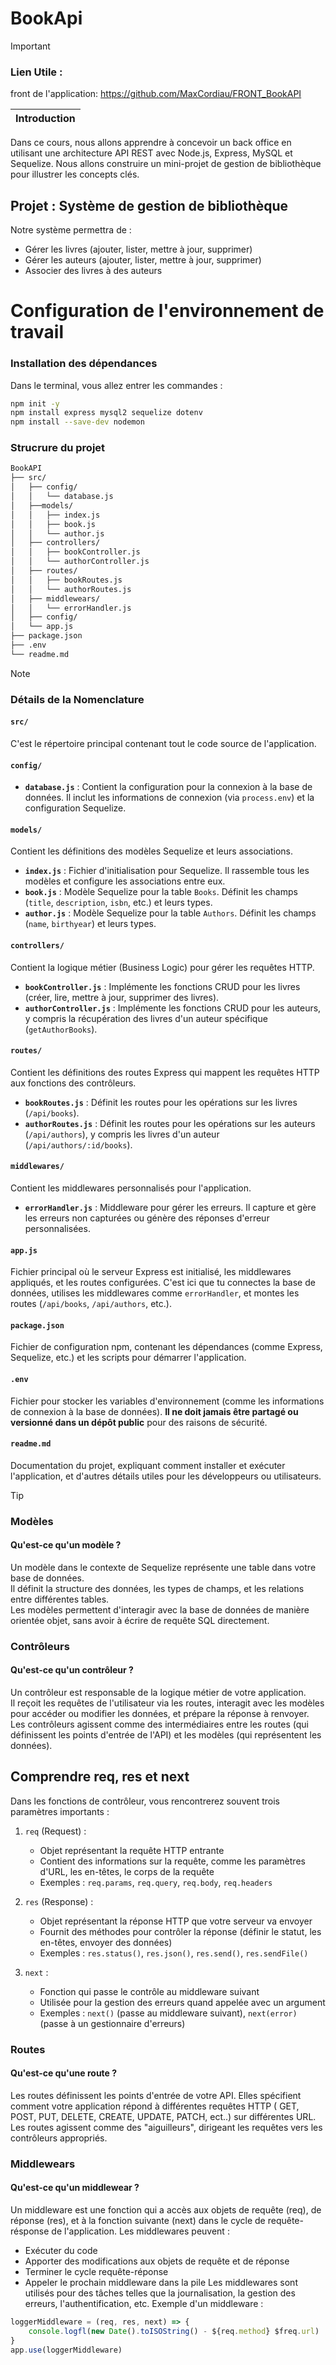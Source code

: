 # BookApi

> [!IMPORTANT]
> ### Lien Utile :
>  front de l'application: https://github.com/MaxCordiau/FRONT_BookAPI

|**Introduction**|
|:---:|
Dans ce cours, nous allons apprendre à concevoir un back office en utilisant une architecture API REST avec Node.js, Express, MySQL et Sequelize. Nous allons construire un mini-projet de gestion de bibliothèque pour illustrer les concepts clés.

## Projet : Système de gestion de bibliothèque
Notre système permettra de :
* Gérer les livres (ajouter, lister, mettre à jour, supprimer)
* Gérer les auteurs (ajouter, lister, mettre à jour, supprimer)
* Associer des livres à des auteurs

# Configuration de l'environnement de travail

### Installation des dépendances
Dans le terminal, vous allez entrer les commandes :

```bash
npm init -y
npm install express mysql2 sequelize dotenv
npm install --save-dev nodemon
```

### Strucrure du projet
```bash
BookAPI
├── src/
│   ├── config/
│   │   └── database.js
│   ├──models/
│   │   ├── index.js
│   │   ├── book.js
│   │   └── author.js
│   ├── controllers/
│   │   ├── bookController.js
│   │   └── authorController.js
│   ├── routes/
│   │   ├── bookRoutes.js
│   │   └── authorRoutes.js
│   ├── middlewears/
│   │   └── errorHandler.js
│   ├── config/
│   └── app.js
├── package.json
├── .env
└── readme.md
```

> [!NOTE]
> ### Détails de la Nomenclature
>
> #### `src/`
> C'est le répertoire principal contenant tout le code source de l'application.
> 
> #### `config/`
> - **`database.js`** : Contient la configuration pour la connexion à la base de données. Il inclut les informations de connexion (via `process.env`) et la configuration Sequelize.
> 
> #### `models/`
> Contient les définitions des modèles Sequelize et leurs associations.
> 
> - **`index.js`** : Fichier d'initialisation pour Sequelize. Il rassemble tous les modèles et configure les associations entre eux.
> - **`book.js`** : Modèle Sequelize pour la table `Books`. Définit les champs (`title`, `description`, `isbn`, etc.) et leurs types.
> - **`author.js`** : Modèle Sequelize pour la table `Authors`. Définit les champs (`name`, `birthyear`) et leurs types.
> 
> #### `controllers/`
> Contient la logique métier (Business Logic) pour gérer les requêtes HTTP.
> 
> - **`bookController.js`** : Implémente les fonctions CRUD pour les livres (créer, lire, mettre à jour, supprimer des livres).
> - **`authorController.js`** : Implémente les fonctions CRUD pour les auteurs, y compris la récupération des livres d'un auteur spécifique (`getAuthorBooks`).
> 
> #### `routes/`
> Contient les définitions des routes Express qui mappent les requêtes HTTP aux fonctions des contrôleurs.
> 
> - **`bookRoutes.js`** : Définit les routes pour les opérations sur les livres (`/api/books`).
> - **`authorRoutes.js`** : Définit les routes pour les opérations sur les auteurs (`/api/authors`), y compris les livres d'un auteur (`/api/authors/:id/books`).
> 
> #### `middlewares/`
> Contient les middlewares personnalisés pour l'application.
> 
> - **`errorHandler.js`** : Middleware pour gérer les erreurs. Il capture et gère les erreurs non capturées ou génère des réponses d'erreur personnalisées.
> 
> #### `app.js`
> Fichier principal où le serveur Express est initialisé, les middlewares appliqués, et les routes configurées. C'est ici que tu connectes la base de données, 
> utilises les middlewares  comme `errorHandler`, et montes les routes (`/api/books`, `/api/authors`, etc.).
> 
> #### `package.json`
> Fichier de configuration npm, contenant les dépendances (comme Express, Sequelize, etc.) et les scripts pour démarrer l'application.
> 
> #### `.env`
> Fichier pour stocker les variables d'environnement (comme les informations de connexion à la base de données). 
> **Il ne doit jamais être partagé ou versionné dans un dépôt public** pour  des raisons de sécurité.
> 
> #### `readme.md`
> Documentation du projet, expliquant comment installer et exécuter l'application, et d'autres détails utiles pour les développeurs ou utilisateurs.


> [!TIP]
> ### Modèles
>  #### Qu'est-ce qu'un modèle ?
>  Un modèle dans le contexte de Sequelize représente une table dans votre base de données.  
>  Il définit la structure des données, les types de champs, et les relations entre différentes tables.  
>  Les modèles permettent d'interagir avec la base de données de manière orientée objet, sans avoir à écrire de requête SQL directement.
>
>  ### Contrôleurs
>  #### Qu'est-ce qu'un contrôleur ?
>  Un contrôleur est responsable de la logique métier de votre application.  
>  Il reçoit les requêtes de l'utilisateur via les routes, interagit avec les modèles pour accéder ou modifier les données, et prépare la réponse à renvoyer.  
>  Les contrôleurs agissent comme des intermédiaires entre les routes (qui définissent les points d'entrée de l'API) et les modèles (qui représentent les données).
>
>  ## Comprendre req, res et next
>  Dans les fonctions de contrôleur, vous rencontrerez souvent trois paramètres importants :
>
>  1. `req` (Request) :
>     * Objet représentant la requête HTTP entrante
>     * Contient des informations sur la requête, comme les paramètres d'URL, les en-têtes, le corps de la requête
>     * Exemples : `req.params`, `req.query`, `req.body`, `req.headers`
>
>  2. `res` (Response) :
>     * Objet représentant la réponse HTTP que votre serveur va envoyer
>     * Fournit des méthodes pour contrôler la réponse (définir le statut, les en-têtes, envoyer des données)
>     * Exemples : `res.status()`, `res.json()`, `res.send()`, `res.sendFile()`
>
>  3. `next` :
>     * Fonction qui passe le contrôle au middleware suivant
>     * Utilisée pour la gestion des erreurs quand appelée avec un argument
>     * Exemples : `next()` (passe au middleware suivant), `next(error)` (passe à un gestionnaire d'erreurs)
>
>  ### Routes
>  #### Qu'est-ce qu'une route ?
>  Les routes définissent les points d'entrée de votre API. Elles spécifient comment votre application répond à différentes requêtes HTTP (
>  GET, POST, PUT, DELETE, CREATE, UPDATE, PATCH,    ect..) sur différentes URL. Les routes agissent comme des "aiguilleurs", dirigeant les requêtes vers les contrôleurs appropriés. 
>
>  ### Middlewears
>  #### Qu'est-ce qu'un middlewear ?
>  Un middleware est une fonction qui a accès aux objets de requête (req), de réponse (res), et à la fonction suivante (next) dans le cycle de requête-résponse de l'application. 
>  Les middlewares peuvent : 
>   * Exécuter du code 
>   * Apporter des modifications aux objets de requête et de réponse 
>   * Terminer le cycle requête-réponse 
>   * Appeler le prochain middleware dans la pile
>  Les middlewares sont utilisés pour des tâches telles que la journalisation, la gestion des erreurs, l'authentification, etc. 
>  Exemple d'un middleware : 
>  ```js 
>  loggerMiddleware = (req, res, next) => { 
>      console.logfl(new Date().toISOString() - ${req.method} $freq.url) 
>  }
>  app.use(loggerMiddleware) 
>  ```
